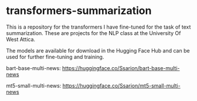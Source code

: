 # transformers-summarization

This is a repository for the transformers I have fine-tuned for the task of text summarization.
These are projects for the NLP class at the University Of West Attica.

The models are available for download in the Hugging Face Hub and can be used for further fine-tuning and training.

bart-base-multi-news:
https://huggingface.co/Ssarion/bart-base-multi-news

mt5-small-multi-news:
https://huggingface.co/Ssarion/mt5-small-multi-news
